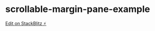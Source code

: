 # scrollable-margin-pane-example

[Edit on StackBlitz ⚡️](https://stackblitz.com/edit/angular-j3srg1)